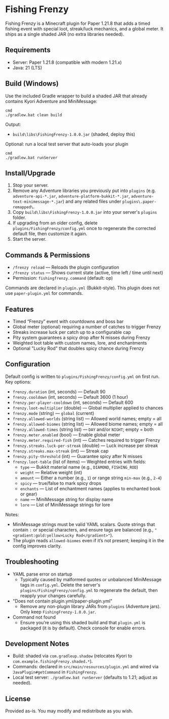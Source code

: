 # Fishing Frenzy

Fishing Frenzy is a Minecraft plugin for Paper 1.21.8 that adds a timed fishing event with special loot, streak/luck mechanics, and a global meter. It ships as a single shaded JAR (no extra libraries needed).

## Requirements
- Server: Paper 1.21.8 (compatible with modern 1.21.x)
- Java: 21 (LTS)

## Build (Windows)
Use the included Gradle wrapper to build a shaded JAR that already contains Kyori Adventure and MiniMessage:

```
cmd
./gradlew.bat clean build
```

Output:
- `build\libs\FishingFrenzy-1.0.0.jar` (shaded, deploy this)

Optional: run a local test server that auto-loads your plugin
```
cmd
./gradlew.bat runServer
```

## Install/Upgrade
1. Stop your server.
2. Remove any Adventure libraries you previously put into `plugins` (e.g. `adventure-api-*.jar`, `adventure-platform-bukkit-*.jar`, `adventure-text-minimessage-*.jar`) and any related files under `plugins\.paper-remapped\`.
3. Copy `build\libs\FishingFrenzy-1.0.0.jar` into your server's `plugins` folder.
4. If upgrading from an older config, delete `plugins/FishingFrenzy/config.yml` once to regenerate the corrected default file, then customize it again.
5. Start the server.

## Commands & Permissions
- `/frenzy reload` — Reloads the plugin configuration
- `/frenzy status` — Shows current state (active, time left / time until next)
- Permission: `fishingfrenzy.command` (default: op)

Commands are declared in `plugin.yml` (Bukkit-style). This plugin does not use `paper-plugin.yml` for commands.

## Features
- Timed “Frenzy” event with countdowns and boss bar
- Global meter (optional) requiring a number of catches to trigger Frenzy
- Streaks increase luck per catch up to a configurable cap
- Pity system guarantees a spicy drop after N misses during Frenzy
- Weighted loot table with custom names, lore, and enchantments
- Optional "Lucky Rod" that doubles spicy chance during Frenzy

## Configuration
Default config is written to `plugins/FishingFrenzy/config.yml` on first run. Key options:

- `frenzy.duration` (int, seconds) — Default 90
- `frenzy.cooldown` (int, seconds) — Default 3600 (1 hour)
- `frenzy.per-player-cooldown` (int, seconds) — Default 600
- `frenzy.loot-multiplier` (double) — Global multiplier applied to chances
- `frenzy.mode` (string) — `global` (current)
- `frenzy.allowed-worlds` (string list) — Allowed world names; empty = all
- `frenzy.allowed-biomes` (string list) — Allowed biome names; empty = all
- `frenzy.allowed-times` (string list) — `DAY` and/or `NIGHT`; empty = both
- `frenzy.meter.enabled` (bool) — Enable global meter
- `frenzy.meter.required-fish` (int) — Catches required to trigger Frenzy
- `frenzy.streaks.luck-per-streak` (double) — Luck increase per streak
- `frenzy.streaks.max-streak` (int) — Streak cap
- `frenzy.pity-threshold` (int) — Guarantee spicy after N misses
- `frenzy.loot-table` (list of items) — Weighted entries with fields:
  - `type` — Bukkit material name (e.g., `DIAMOND`, `FISHING_ROD`)
  - `weight` — Relative weight (int)
  - `amount` — Either a number (e.g., `1`) or range string `min-max` (e.g., `2-4`)
  - `spicy` — true/false to mark spicy drops
  - `enchants` — List of enchantment names (applies to enchanted book or gear)
  - `name` — MiniMessage string for display name
  - `lore` — List of MiniMessage strings for lore

Notes:
- MiniMessage strings must be valid YAML scalars. Quote strings that contain `:` or special characters, and ensure tags are balanced (e.g., `"<gradient:gold:yellow>Lucky Rod</gradient>"`).
- The plugin reads `allowed-biomes` even if it’s not present; keeping it in the config improves clarity.

## Troubleshooting
- YAML parse error on startup
  - Typically caused by malformed quotes or unbalanced MiniMessage tags in `config.yml`. Delete the server's `plugins/FishingFrenzy/config.yml` to regenerate the default, then reapply your changes carefully.
- "Does not contain plugin.yml/paper-plugin.yml"
  - Remove any non-plugin library JARs from `plugins` (Adventure jars). Only keep `FishingFrenzy-1.0.0.jar`.
- Command not found
  - Ensure you’re using this shaded build and that `plugin.yml` is packaged (it is by default). Check console for enable errors.

## Development Notes
- Build: shaded via `com.gradleup.shadow` (relocates Kyori to `com.example.fishingFrenzy.shaded.*`).
- Commands: declared in `src/main/resources/plugin.yml` and wired via `JavaPlugin#getCommand` in `FishingFrenzy`.
- Local test server: `./gradlew.bat runServer` (defaults to 1.21; adjust as needed).

## License
Provided as-is. You may modify and redistribute as you wish.
